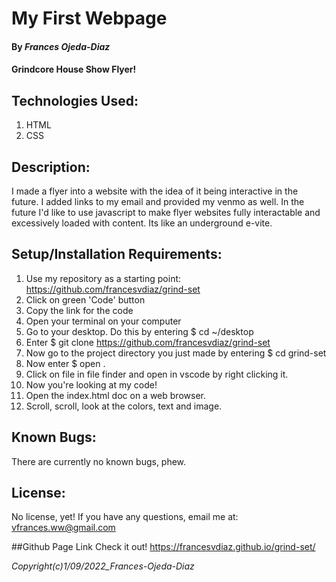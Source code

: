 # My First Webpage
#### By *Frances Ojeda-Diaz*
#### Grindcore House Show Flyer!

## Technologies Used:
1. HTML
2. CSS

## Description:
I made a flyer into a website with the idea of it being interactive in the future. I added links to my email and provided my venmo as well. In the future I'd like to use javascript to make flyer websites fully interactable and excessively loaded with content. Its like an underground e-vite.

## Setup/Installation Requirements:
1. Use my repository as a starting point: https://github.com/francesvdiaz/grind-set
2. Click on green 'Code' button
3. Copy the link for the code
4. Open your terminal on your computer
5. Go to your desktop. Do this by entering $ cd ~/desktop
6. Enter $ git clone https://github.com/francesvdiaz/grind-set
7. Now go to the project directory you just made by entering $ cd grind-set
8. Now enter $ open .
9. Click on file in file finder and open in vscode by right clicking it.
10. Now you're looking at my code!
11. Open the index.html doc on a web browser.
12. Scroll, scroll, look at the colors, text and image.

## Known Bugs:
There are currently no known bugs, phew.

## License:
No license, yet! If you have any questions, email me at: vfrances.ww@gmail.com

##Github Page Link
Check it out! https://francesvdiaz.github.io/grind-set/

*Copyright(c)_1/09/2022_Frances-Ojeda-Diaz_*
